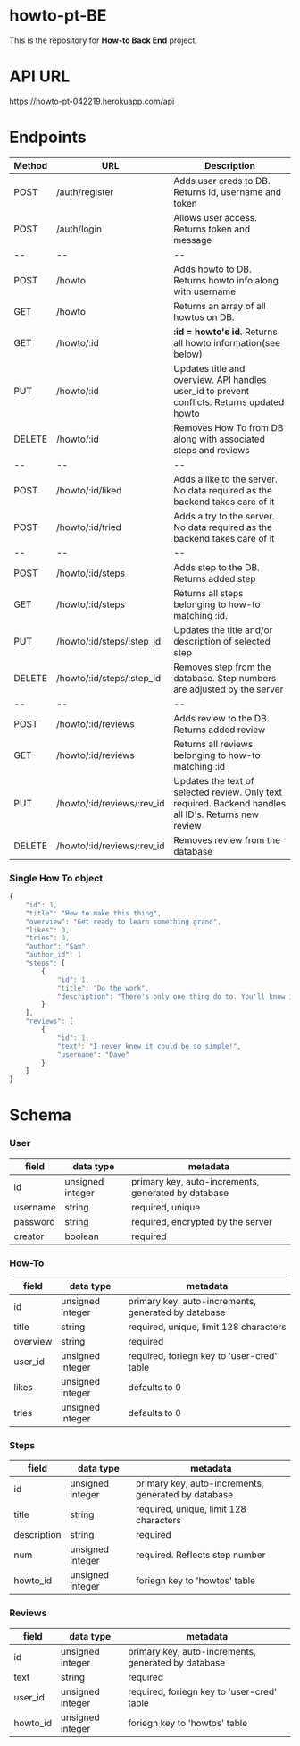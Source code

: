 # howto-pt-BE

This is the repository for **How-to Back End** project.

# API URL
https://howto-pt-042219.herokuapp.com/api

# Endpoints

| Method | URL | Description |
| -- | -- | -- |
| POST | /auth/register | Adds user creds to DB. Returns id, username and token |
| POST | /auth/login | Allows user access. Returns token and message |
| -- | -- | -- |
| POST | /howto | Adds howto to DB. Returns howto info along with username |
| GET | /howto | Returns an array of all howtos on DB. |
| GET | /howto/:id | **:id = howto's id.** Returns all howto information(see below) |
| PUT | /howto/:id | Updates title and overview. API handles user_id to prevent conflicts. Returns updated howto |
| DELETE | /howto/:id | Removes How To from DB along with associated steps and reviews |
| -- | -- | -- |
| POST | /howto/:id/liked | Adds a like to the server. No data required as the backend takes care of it |
| POST | /howto/:id/tried | Adds a try to the server. No data required as the backend takes care of it |
| -- | -- | -- |
| POST | /howto/:id/steps | Adds step to the DB. Returns added step |
| GET | /howto/:id/steps | Returns all steps belonging to how-to matching :id. |
| PUT | /howto/:id/steps/:step_id | Updates the title and/or description of selected step |
| DELETE | /howto/:id/steps/:step_id | Removes step from the database. Step numbers are adjusted by the server |
| -- | -- | -- |
| POST | /howto/:id/reviews | Adds review to the DB. Returns added review |
| GET | /howto/:id/reviews | Returns all reviews belonging to how-to matching :id |
| PUT | /howto/:id/reviews/:rev_id | Updates the text of selected review. Only text required. Backend handles all ID's. Returns new review |
| DELETE | /howto/:id/reviews/:rev_id | Removes review from the database |

### Single How To object
```js
{
    "id": 1,
    "title": "How to make this thing",
    "overview": "Get ready to learn something grand",
    "likes": 0,
    "tries": 0,
    "author": "Sam",
    "author_id": 1
    "steps": [
        {
            "id": 1,
            "title": "Do the work",
            "description": "There's only one thing do to. You'll know it when you see it."
        }
    ],
    "reviews": [
        {
            "id": 1,
            "text": "I never knew it could be so simple!",
            "username": "Dave"
        }
    ]
}
```

# Schema

### User

| field | data type        | metadata |
| ----- | ---------------- | -- |
| id    | unsigned integer | primary key, auto-increments, generated by database |
| username | string        | required, unique |
| password | string | required, encrypted by the server |
| creator | boolean | required |

### How-To

| field | data type        | metadata |
| ----- | ---------------- | -- |
| id    | unsigned integer | primary key, auto-increments, generated by database |
| title | string | required, unique, limit 128 characters |
| overview | string | required |
| user_id | unsigned integer | required, foriegn key to 'user-cred' table |
| likes | unsigned integer | defaults to 0 |
| tries | unsigned integer | defaults to 0 |

### Steps 

| field | data type        | metadata |
| ----- | ---------------- | -- |
| id    | unsigned integer | primary key, auto-increments, generated by database |
| title | string | required, unique, limit 128 characters |
| description | string | required |
| num | unsigned integer | required. Reflects step number |
| howto_id | unsigned integer | foriegn key to 'howtos' table |

### Reviews

| field | data type        | metadata |
| ----- | ---------------- | -- |
| id    | unsigned integer | primary key, auto-increments, generated by database |
| text | string | required |
| user_id | unsigned integer | required, foriegn key to 'user-cred' table |
| howto_id | unsigned integer | foriegn key to 'howtos' table |
